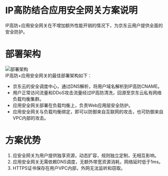 # IP高防结合应用安全网关方案说明

IP高防+应用安全网关在不增加额外性能开销的情况下，为京东云用户提供全面的安全防护。

# 部署架构
![部署架构](https://github.com/jdcloudcom/cn/blob/edit/image/Advanced%20Anti-DDoS/Best-Practice02.png)<Br/>
IP高防+应用安全网关的最佳部署架构如下：
- 京东云的安全调度中心，通过DNS解析，将用户域名解析到IP高防CNAME。
- 用户正常访问流量和DDoS攻击流量经过IP高防清洗，回源至京东云私有网络负载均衡集群。
- 应用安全网关部署在负载均衡上，负责Web应用层安全防护。
- 应用安全网关与负载均衡绑定，即可以防御来自互联网的攻击，也可防御来自VPC内部的攻击。

# 方案优势
1. 应安全网关为用户提供独享资源，动态扩容，规则独立定制，无相互影响。
2. 应用安全网关无需依赖DNS调度，无额外带宽资源消耗，网络延时低于1ms。
3. HTTPS证书保存在用户VPC内部，外网无法监听和窃取。
